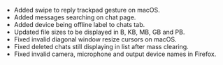 - Added swipe to reply trackpad gesture on macOS.
- Added messages searching on chat page.
- Added device being offline label to chats tab.
- Updated file sizes to be displayed in B, KB, MB, GB and PB.
- Fixed invalid diagonal window resize cursors on macOS.
- Fixed deleted chats still displaying in list after mass clearing.
- Fixed invalid camera, microphone and output device names in Firefox.
